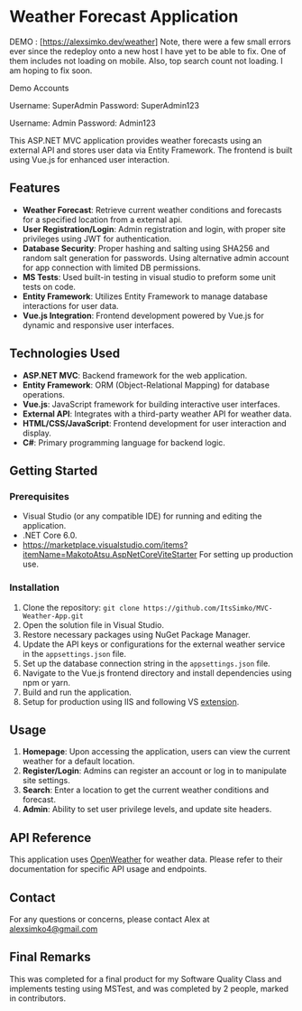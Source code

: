 # Weather Forecast Application

DEMO : [https://alexsimko.dev/weather]
Note, there were a few small errors ever since the redeploy onto a new host I have yet to be able to fix. One of them includes not loading on mobile. Also, top search count not loading. I am hoping to fix soon.

Demo Accounts

Username: SuperAdmin Password: SuperAdmin123

Username: Admin Password: Admin123


This ASP.NET MVC application provides weather forecasts using an external API and stores user data via Entity Framework. The frontend is built using Vue.js for enhanced user interaction.

## Features

- **Weather Forecast**: Retrieve current weather conditions and forecasts for a specified location from a external api.
- **User Registration/Login**: Admin registration and login, with proper site privileges using JWT for authentication.
- **Database Security**: Proper hashing and salting using SHA256 and random salt generation for passwords. Using alternative admin account for app connection with limited DB permissions.
- **MS Tests**: Used built-in testing in visual studio to preform some unit tests on code.
- **Entity Framework**: Utilizes Entity Framework to manage database interactions for user data.
- **Vue.js Integration**: Frontend development powered by Vue.js for dynamic and responsive user interfaces.

## Technologies Used

- **ASP.NET MVC**: Backend framework for the web application.
- **Entity Framework**: ORM (Object-Relational Mapping) for database operations.
- **Vue.js**: JavaScript framework for building interactive user interfaces.
- **External API**: Integrates with a third-party weather API for weather data.
- **HTML/CSS/JavaScript**: Frontend development for user interaction and display.
- **C#**: Primary programming language for backend logic.

## Getting Started

### Prerequisites

- Visual Studio (or any compatible IDE) for running and editing the application.
- .NET Core 6.0.
- https://marketplace.visualstudio.com/items?itemName=MakotoAtsu.AspNetCoreViteStarter For setting up production use.

### Installation

1. Clone the repository: `git clone https://github.com/ItsSimko/MVC-Weather-App.git`
2. Open the solution file in Visual Studio.
3. Restore necessary packages using NuGet Package Manager.
4. Update the API keys or configurations for the external weather service in the `appsettings.json` file.
5. Set up the database connection string in the `appsettings.json` file.
6. Navigate to the Vue.js frontend directory and install dependencies using npm or yarn.
7. Build and run the application.
8. Setup for production using IIS and following VS [extension](https://marketplace.visualstudio.com/items?itemName=MakotoAtsu.AspNetCoreViteStarter).

## Usage

1. **Homepage**: Upon accessing the application, users can view the current weather for a default location.
2. **Register/Login**: Admins can register an account or log in to manipulate site settings.
3. **Search**: Enter a location to get the current weather conditions and forecast.
4.  **Admin**: Ability to set user privilege levels, and update site headers.

## API Reference

This application uses [OpenWeather](https://openweathermap.org/) for weather data. Please refer to their documentation for specific API usage and endpoints.


## Contact
For any questions or concerns, please contact Alex at alexsimko4@gmail.com

## Final Remarks
This was completed for a final product for my Software Quality Class and implements testing using MSTest, and was completed by 2 people, marked in contributors.
